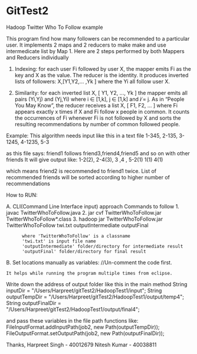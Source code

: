 # GitTest2
Hadoop Twitter Who To Follow example

This program find how many followers can be recommended to a particular user. It implements 2 maps and 2 reducers to make
make and use intermedicate list by Map 1. Here are 2 steps performed by both Mappers and Reducers individually

1. Indexing: for each user Fi followed by user X, the mapper emits Fi as the key and X as the value. 
The reducer is the identity. It produces inverted lists of followers:
X,[Y1,Y2,... ,Yk ]
where the Yi all follow user X.

2. Similarity: for each inverted list X, [ Y1, Y2, ..., Yk ] the mapper emits 
all pairs (Yi,Yj) and (Yj,Yi) where i ∈ [1,k], j ∈ [1,k] and i ̸= j. As in “People You May Know”, 
the reducer receives a list X, [ F1, F2, ... ] where Fi appears exactly x times if X and Fi 
follow x people in common. It counts the occurrences of Fi whenever Fi is not followed by X 
and sorts the resulting recommendations by number of common followed people.

Example:
This algorithm needs input like this in a text file
  1-345, 2-135, 3-1245, 4-1235, 5-3

as this file says:
friend1 follows friend3,friend4,friend5 and so on with other friends
It will give output like:
  1-2(2), 2-4(3), 3 ,4 , 5-2(1) 1(1) 4(1)

which means friend2 is recommended to friend1 twice. List of recommended friends will be sorted 
according to higher number of recommendations

How to RUN:

A. CLI(Command Line Interface input) approach
    Commands to follow
      1. javac TwitterWhoToFollow.java
      2. jar cvf TwitterWhoToFollow.jar TwitterWhoToFollow*.class
      3. hadoop jar TwitterWhoToFollow.jar TwitterWhoToFollow twi.txt outputIntermediate outputFinal
      
          where 'TwitterWhoToFollow' is a classname
          'twi.txt' is input file name
          'outputIntermediate' folder/directory for intermediate result
          'outputFinal' folder/directory for final result
          
B. Set locations manually as variables: //Un-comment the code first.

    It helps while running the program multiple times from eclipse.

Write down the address of output folder like this in the main method
      String inputDir = "/Users/Harpreet/gitTest2/HadoopTest1/input";
    	String outputTempDir = "/Users/Harpreet/gitTest2/HadoopTest1/output/temp4";
    	String outputFinalDir = "/Users/Harpreet/gitTest2/HadoopTest1/output/final4";
      
and pass these variables in the file path functions like:
       FileInputFormat.addInputPath(job2, new Path(outputTempDir));
       FileOutputFormat.setOutputPath(job2, new Path(outputFinalDir));
       

Thanks,
Harpreet Singh - 40012679
Nitesh Kumar - 40038811
